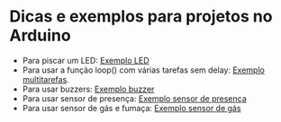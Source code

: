# Dicas e exemplos  para projetos no Arduino

- Para piscar um LED: [Exemplo LED](./pisca/)  
- Para usar a função loop() com várias tarefas sem delay: [Exemplo multitarefas](./tarefas/).
- Para usar buzzers: [Exemplo buzzer](./buzzer/)
- Para usar sensor de presença: [Exemplo sensor de presença](./PIR/)               
- Para usar sensor de gás e fumaça: [Exemplo sensor de gás](./gás/)
